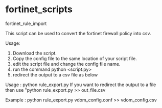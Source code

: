 # fortinet_scripts
fortinet_rule_import

This script can be used to convert the fortinet firewall policy into csv.

Usage:

1. Download the script.
2. Copy the config file to the same location of your script file.
3. edit the script file and change the config file name.
4. run the command python <script.py> 
5. redirect the output to a csv file as below

Usage : python rule_export.py <file name as an argument> 
  If you want to redirect the output to a file then use "python rule_export.py <file name as an argument> >> out_file.csv

 Example : python rule_export.py vdom_config.conf >> vdom_config.csv
